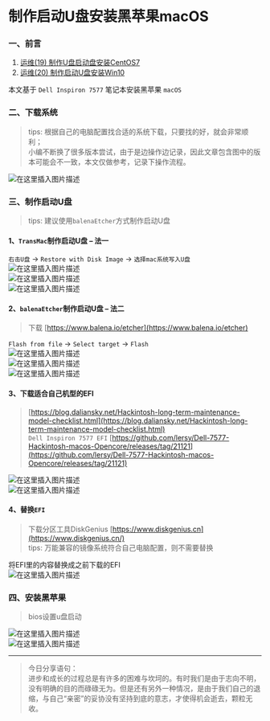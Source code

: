 # 制作启动U盘安装黑苹果macOS

### 一、前言

1. [运维(19) 制作U盘启动盘安装CentOS7](https://zhengqing.blog.csdn.net/article/details/122798317)
2. [运维(20) 制作启动U盘安装Win10](https://blog.csdn.net/qq_38225558/article/details/122889664)

本文基于 `Dell Inspiron 7577` 笔记本安装黑苹果 `macOS`

### 二、下载系统

> tips: 根据自己的电脑配置找合适的系统下载，只要找的好，就会非常顺利；  
> 小编不断换了很多版本尝试，由于是边操作边记录，因此文章包含图中的版本可能会不一致，本文仅做参考，记录下操作流程。

![在这里插入图片描述](https://img-blog.csdnimg.cn/817cd2d73b2a4f1f86a48b55fd2ac1b8.png)

### 三、制作启动U盘

> tips: 建议使用`balenaEtcher`方式制作启动U盘

#### 1、`TransMac`制作启动U盘 – 法一

`右击U盘` -> `Restore with Disk Image` -> `选择mac系统写入U盘`  
![在这里插入图片描述](https://img-blog.csdnimg.cn/cd6995a3e7ab47f3baa8ec59127ac177.png?x-oss-process=image/watermark,type_d3F5LXplbmhlaQ,shadow_50,text_Q1NETiBA6YOR5riF,size_20,color_FFFFFF,t_70,g_se,x_16)  
![在这里插入图片描述](https://img-blog.csdnimg.cn/6dcb54c399114286894f720a88db989f.png?x-oss-process=image/watermark,type_d3F5LXplbmhlaQ,shadow_50,text_Q1NETiBA6YOR5riF,size_20,color_FFFFFF,t_70,g_se,x_16)  
![在这里插入图片描述](https://img-blog.csdnimg.cn/12fd5e6972d3404a9cf3453136802565.png?x-oss-process=image/watermark,type_d3F5LXplbmhlaQ,shadow_50,text_Q1NETiBA6YOR5riF,size_20,color_FFFFFF,t_70,g_se,x_16)

#### 2、`balenaEtcher`制作启动U盘 – 法二

> 下载 [https://www.balena.io/etcher](https://www.balena.io/etcher)

`Flash from file` -> `Select target` -> `Flash`  
![在这里插入图片描述](https://img-blog.csdnimg.cn/6537758c01e24f62a671a06f9fe46c4f.png?x-oss-process=image/watermark,type_d3F5LXplbmhlaQ,shadow_50,text_Q1NETiBA6YOR5riF,size_20,color_FFFFFF,t_70,g_se,x_16)  
![在这里插入图片描述](https://img-blog.csdnimg.cn/418727b28d8542f9a18fe2ded1e21660.png?x-oss-process=image/watermark,type_d3F5LXplbmhlaQ,shadow_50,text_Q1NETiBA6YOR5riF,size_20,color_FFFFFF,t_70,g_se,x_16)  
![在这里插入图片描述](https://img-blog.csdnimg.cn/3dbadae3c40e49a7b781d1f6c99a8b26.png?x-oss-process=image/watermark,type_d3F5LXplbmhlaQ,shadow_50,text_Q1NETiBA6YOR5riF,size_20,color_FFFFFF,t_70,g_se,x_16)

#### 3、下载适合自己机型的EFI

> [https://blog.daliansky.net/Hackintosh-long-term-maintenance-model-checklist.html](https://blog.daliansky.net/Hackintosh-long-term-maintenance-model-checklist.html)  
> `Dell Inspiron 7577 EFI` [https://github.com/lersy/Dell-7577-Hackintosh-macos-Opencore/releases/tag/21121](https://github.com/lersy/Dell-7577-Hackintosh-macos-Opencore/releases/tag/21121)

![在这里插入图片描述](https://img-blog.csdnimg.cn/4e5b426f281942c2a0f64633f7fedde2.png)  
![在这里插入图片描述](https://img-blog.csdnimg.cn/6f43a40172d14ab180c16f9b0d78ab79.png)

#### 4、替换`EFI`

> 下载分区工具DiskGenius [https://www.diskgenius.cn](https://www.diskgenius.cn/)  
> tips: 万能兼容的镜像系统符合自己电脑配置，则不需要替换

将EFI里的内容替换成之前下载的EFI  
![在这里插入图片描述](https://img-blog.csdnimg.cn/d75055984dfc4b2fa97dc90049d4faaa.png?x-oss-process=image/watermark,type_d3F5LXplbmhlaQ,shadow_50,text_Q1NETiBA6YOR5riF,size_20,color_FFFFFF,t_70,g_se,x_16)

### 四、安装黑苹果

> bios设置u盘启动

![在这里插入图片描述](https://img-blog.csdnimg.cn/7f24f6f6820a41949d1ec05b623f653b.png?x-oss-process=image/watermark,type_d3F5LXplbmhlaQ,shadow_50,text_Q1NETiBA6YOR5riF,size_20,color_FFFFFF,t_70,g_se,x_16)  
![在这里插入图片描述](https://img-blog.csdnimg.cn/c93b3915b0544b6ca8aa5e20147ccea9.png?x-oss-process=image/watermark,type_d3F5LXplbmhlaQ,shadow_50,text_Q1NETiBA6YOR5riF,size_16,color_FFFFFF,t_70,g_se,x_16)

---

> 今日分享语句：  
> 进步和成长的过程总是有许多的困难与坎坷的。有时我们是由于志向不明，没有明确的目的而碌碌无为。但是还有另外一种情况，是由于我们自己的退缩，与自己“亲密”的妥协没有坚持到底的意志，才使得机会逝去，颗粒无收。


